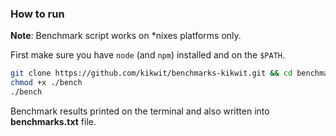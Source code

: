 ### How to run
**Note**: Benchmark script works on *nixes platforms only.

First make sure you have `node` (and `npm`) installed and on the `$PATH`.

```bash
git clone https://github.com/kikwit/benchmarks-kikwit.git && cd benchmarks-kikwit
chmod +x ./bench
./bench
```
Benchmark results printed on the terminal and also written into __benchmarks.txt__ file.


